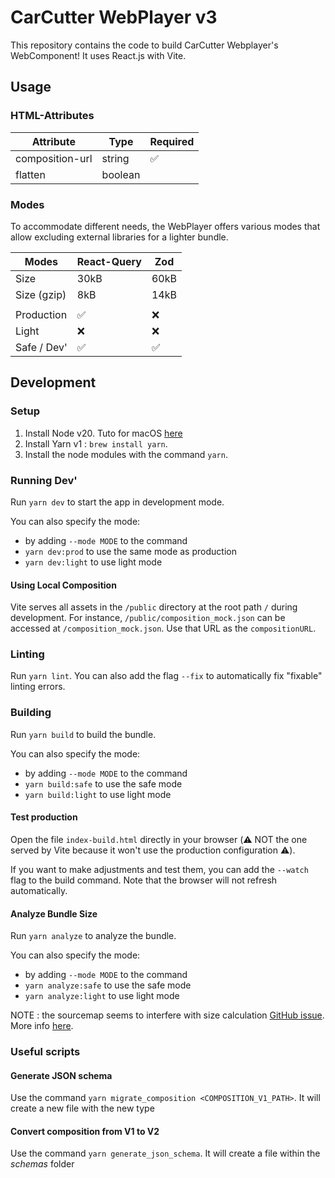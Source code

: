 # CarCutter WebPlayer v3

This repository contains the code to build CarCutter Webplayer's WebComponent!
It uses React.js with Vite.

## Usage

### HTML-Attributes

| Attribute       | Type    | Required |
| --------------- | ------- | -------- |
| composition-url | string  | ✅       |
| flatten         | boolean |          |

### Modes

To accommodate different needs, the WebPlayer offers various modes that allow excluding external libraries for a lighter bundle.

| Modes       | React-Query | Zod  |
| ----------- | ----------- | ---- |
| Size        | 30kB        | 60kB |
| Size (gzip) | 8kB         | 14kB |
|             |             |      |
| Production  | ✅          | ❌   |
| Light       | ❌          | ❌   |
| Safe / Dev' | ✅          | ✅   |

## Development

### Setup

1. Install Node v20. Tuto for macOS [here](https://sukiphan.medium.com/how-to-install-nvm-node-version-manager-on-macos-d9fe432cc7db)
2. Install Yarn v1 : `brew install yarn`.
3. Install the node modules with the command `yarn`.

### Running Dev'

Run `yarn dev` to start the app in development mode.

You can also specify the mode:

- by adding `--mode MODE` to the command
- `yarn dev:prod` to use the same mode as production
- `yarn dev:light` to use light mode

#### Using Local Composition

Vite serves all assets in the `/public` directory at the root path `/` during development. For instance, `/public/composition_mock.json` can be accessed at `/composition_mock.json`. Use that URL as the `compositionURL`.

### Linting

Run `yarn lint`. You can also add the flag `--fix` to automatically fix "fixable" linting errors.

### Building

Run `yarn build` to build the bundle.

You can also specify the mode:

- by adding `--mode MODE` to the command
- `yarn build:safe` to use the safe mode
- `yarn build:light` to use light mode

#### Test production

Open the file `index-build.html` directly in your browser (⚠️ NOT the one served by Vite because it won't use the production configuration ⚠️).

If you want to make adjustments and test them, you can add the `--watch` flag to the build command. Note that the browser will not refresh automatically.

#### Analyze Bundle Size

Run `yarn analyze` to analyze the bundle.

You can also specify the mode:

- by adding `--mode MODE` to the command
- `yarn analyze:safe` to use the safe mode
- `yarn analyze:light` to use light mode

NOTE : the sourcemap seems to interfere with size calculation [GitHub issue](https://github.com/KusStar/vite-bundle-visualizer/issues/8). More info [here](https://www.npmjs.com/package/vite-bundle-visualizer).

### Useful scripts

#### Generate JSON schema

Use the command `yarn migrate_composition <COMPOSITION_V1_PATH>`. It will create a new file with the new type

#### Convert composition from V1 to V2

Use the command `yarn generate_json_schema`. It will create a file within the _schemas_ folder

